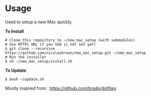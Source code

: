 # Usage

Used to setup a new Mac quickly.

**To Install**

```shell
# Clone this repository to ~/new_mac_setup (with submodules)
# Use HTTPs URL if you SSH is not set yet!
$ git clone --recursive https://github.com/nicolasbraun/new_mac_setup.git ~/new_mac_setup
# Run the installer
$ sh ~/new_mac_setup/install.sh
```

**To Update**

```shell
$ bash ~/update.sh
```


Mostly inspired from : https://github.com/bradp/dotfiles

